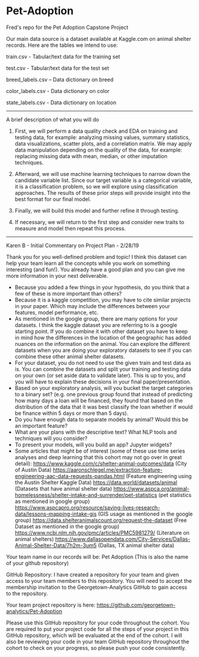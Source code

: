 # Pet-Adoption
Fred's repo for the Pet Adoption Capstone Project


Our main data source is a dataset available at Kaggle.com on animal shelter records. Here are the tables we intend to use:
   
   train.csv - Tabular/text data for the training set
   
   test.csv - Tabular/text data for the test set
   
   breed_labels.csv – Data dictionary on breed
   
   color_labels.csv - Data dictionary on color
   
   state_labels.csv - Data dictionary on location
 
 -----
    
A brief description of what you will do
  1. First, we will perform a data quality check and EDA on training and testing data, for
  example: analyzing missing values, summary statistics, data visualizations, scatter plots,
  and a correlation matrix. We may apply data manipulation depending on the quality of
  the data, for example: replacing missing data with mean, median, or other imputation
  techniques.

  2. Afterward, we will use machine learning techniques to narrow down the candidate
  variable list. Since our target variable is a categorical variable, it is a classification
  problem, so we will explore using classification approaches. The results of these prior
  steps will provide insight into the best format for our final model.
  
  3. Finally, we will build this model and further refine it through testing.

  4. If necessary, we will return to the first step and consider new traits to measure and model
  then repeat this process.

------

Karen B - Initial Commentary on Project Plan - 2/28/19

Thank you for you well-defined problem and topic! I think this dataset can help your team learn all the concepts while you work on something interesting (and fun!). You already have a good plan and you can give me more information in your next deliverable. 

- Because you added a few things in your hypothesis, do you think that a few of these is more important than others? 
- Because it is a kaggle competition, you may have to cite similar projects in your paper. Which may include the differences   between your features, model performance, etc.
- As mentioned in the google group, there are many options for your datasets. I think the kaggle dataset you are referring to is a google starting point. If you do combine it with other dataset you have to keep in mind how the differences in the location of the geographic has added nuances on the information on the animal. You can explore the different datasets when you are doing your exploratory datasets to see if you can combine these other animal shelter datasets. 
- For your dataset, you do not need to use the given train and test data as is. You can combine the datasets and split your training and testing data on your own (or set aside data to validate later). This is up to you, and you will have to explain these decisions in your final paper/presentation.
- Based on your exploratory analysis, will you bucket the target categories to a binary set?  (e.g. one previous group found that instead of predicting how many days a loan will be financed, they found that based on the distribution of the data that it was best classify the loan whether if would be finance within 5 days or more than 5 days).
- Do you have enough data to separate models by animal? Would this be an important feature? 
- What are your plans with the descriptive text? What NLP tools and techniques will you consider?
- To present your models, will you build an app? Jupyter widgets? 
- Some articles that might be of interest (some of these use time series analyses and deep learning that  this cohort may not go over in great detail):
        https://www.kaggle.com/c/shelter-animal-outcomes/data (City of Austin Data)
        https://aaronschlegel.me/extraction-feature-engineering-aac-data-requests-pandas.html (Feature engineering using the Austin Shelter Kaggle Data)
        https://data.world/datasets/animal (Datasets that have animal shelter data)
        https://www.aspca.org/animal-homelessness/shelter-intake-and-surrender/pet-statistics (pet statistics as mentioned in google group)
        https://www.aspcapro.org/resource/saving-lives-research-data/lessons-mapping-intake-gis (GIS usage as mentioned in the google group)
        https://data.shelteranimalscount.org/request-the-dataset (Free Dataset as mentioned in the google group)
        https://www.ncbi.nlm.nih.gov/pmc/articles/PMC5981279/ (Literature on animal shelters)
        https://www.dallasopendata.com/City-Services/Dallas-Animal-Shelter-Data/7h2m-3um5 (Dallas, TX animal shelter data)

Your team name in our records will be: Pet Adoption (This is also the name of your github repository)

GitHub Repository: I have created a repository for your team and given access to your team members to this repository. You will need to accept the membership invitation to the Georgetown-Analytics GitHub to gain access to the repository.

Your team project repository is here: https://github.com/georgetown-analytics/Pet-Adoption

Please use this GitHub repository for your code throughout the cohort. You are required to put your project code for all the steps of your project in this GitHub repository, which will be evaluated at the end of the cohort. I will also be reviewing your code in your team GitHub repository throughout the cohort to check on your progress, so please push your code consistently. 
